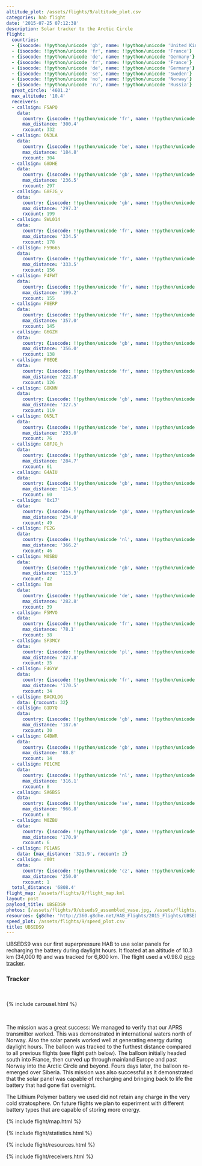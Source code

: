 ```yaml
---
altitude_plot: /assets/flights/9/altitude_plot.csv
categories: hab flight
date: '2015-07-25 07:12:38'
description: Solar tracker to the Arctic Circle
flight:
  countries:
  - {isocode: !!python/unicode 'gb', name: !!python/unicode 'United Kingdom'}
  - {isocode: !!python/unicode 'fr', name: !!python/unicode 'France'}
  - {isocode: !!python/unicode 'de', name: !!python/unicode 'Germany'}
  - {isocode: !!python/unicode 'fr', name: !!python/unicode 'France'}
  - {isocode: !!python/unicode 'de', name: !!python/unicode 'Germany'}
  - {isocode: !!python/unicode 'se', name: !!python/unicode 'Sweden'}
  - {isocode: !!python/unicode 'no', name: !!python/unicode 'Norway'}
  - {isocode: !!python/unicode 'ru', name: !!python/unicode 'Russia'}
  great_circle: '4601.2'
  max_altitude: '10.4'
  receivers:
  - callsign: F5APQ
    data:
      country: {isocode: !!python/unicode 'fr', name: !!python/unicode 'France'}
      max_distance: '300.4'
      rxcount: 332
  - callsign: ON3LA
    data:
      country: {isocode: !!python/unicode 'be', name: !!python/unicode 'Belgium'}
      max_distance: '184.8'
      rxcount: 304
  - callsign: G8DHE
    data:
      country: {isocode: !!python/unicode 'gb', name: !!python/unicode 'United Kingdom'}
      max_distance: '236.5'
      rxcount: 297
  - callsign: G8FJG_v
    data:
      country: {isocode: !!python/unicode 'gb', name: !!python/unicode 'United Kingdom'}
      max_distance: '297.3'
      rxcount: 199
  - callsign: SWL014
    data:
      country: {isocode: !!python/unicode 'fr', name: !!python/unicode 'France'}
      max_distance: '334.5'
      rxcount: 178
  - callsign: F59665
    data:
      country: {isocode: !!python/unicode 'fr', name: !!python/unicode 'France'}
      max_distance: '333.5'
      rxcount: 156
  - callsign: F4FWT
    data:
      country: {isocode: !!python/unicode 'fr', name: !!python/unicode 'France'}
      max_distance: '199.2'
      rxcount: 155
  - callsign: F0ERP
    data:
      country: {isocode: !!python/unicode 'fr', name: !!python/unicode 'France'}
      max_distance: '357.0'
      rxcount: 145
  - callsign: G6GZH
    data:
      country: {isocode: !!python/unicode 'gb', name: !!python/unicode 'United Kingdom'}
      max_distance: '356.0'
      rxcount: 138
  - callsign: F0EQE
    data:
      country: {isocode: !!python/unicode 'fr', name: !!python/unicode 'France'}
      max_distance: '222.8'
      rxcount: 126
  - callsign: G8KNN
    data:
      country: {isocode: !!python/unicode 'gb', name: !!python/unicode 'United Kingdom'}
      max_distance: '327.5'
      rxcount: 119
  - callsign: ON5LT
    data:
      country: {isocode: !!python/unicode 'be', name: !!python/unicode 'Belgium'}
      max_distance: '293.0'
      rxcount: 76
  - callsign: G8FJG_h
    data:
      country: {isocode: !!python/unicode 'gb', name: !!python/unicode 'United Kingdom'}
      max_distance: '284.7'
      rxcount: 61
  - callsign: G4AIU
    data:
      country: {isocode: !!python/unicode 'gb', name: !!python/unicode 'United Kingdom'}
      max_distance: '114.5'
      rxcount: 60
  - callsign: '0x17'
    data:
      country: {isocode: !!python/unicode 'gb', name: !!python/unicode 'United Kingdom'}
      max_distance: '234.0'
      rxcount: 49
  - callsign: PE2G
    data:
      country: {isocode: !!python/unicode 'nl', name: !!python/unicode 'Netherlands'}
      max_distance: '366.2'
      rxcount: 46
  - callsign: M0SBU
    data:
      country: {isocode: !!python/unicode 'gb', name: !!python/unicode 'United Kingdom'}
      max_distance: '113.3'
      rxcount: 42
  - callsign: Tom
    data:
      country: {isocode: !!python/unicode 'de', name: !!python/unicode 'Germany'}
      max_distance: '282.8'
      rxcount: 39
  - callsign: F5MVO
    data:
      country: {isocode: !!python/unicode 'fr', name: !!python/unicode 'France'}
      max_distance: '78.1'
      rxcount: 38
  - callsign: SP3MCY
    data:
      country: {isocode: !!python/unicode 'pl', name: !!python/unicode 'Poland'}
      max_distance: '327.8'
      rxcount: 35
  - callsign: F4GYW
    data:
      country: {isocode: !!python/unicode 'fr', name: !!python/unicode 'France'}
      max_distance: '170.5'
      rxcount: 34
  - callsign: BACKLOG
    data: {rxcount: 32}
  - callsign: G1DYQ
    data:
      country: {isocode: !!python/unicode 'gb', name: !!python/unicode 'United Kingdom'}
      max_distance: '187.6'
      rxcount: 30
  - callsign: G4BWR
    data:
      country: {isocode: !!python/unicode 'gb', name: !!python/unicode 'United Kingdom'}
      max_distance: '88.8'
      rxcount: 14
  - callsign: PE1CME
    data:
      country: {isocode: !!python/unicode 'nl', name: !!python/unicode 'Netherlands'}
      max_distance: '316.1'
      rxcount: 8
  - callsign: SA6BSS
    data:
      country: {isocode: !!python/unicode 'se', name: !!python/unicode 'Sweden'}
      max_distance: '966.8'
      rxcount: 8
  - callsign: M0ZBU
    data:
      country: {isocode: !!python/unicode 'gb', name: !!python/unicode 'United Kingdom'}
      max_distance: '170.9'
      rxcount: 6
  - callsign: PE1ANS
    data: {max_distance: '321.9', rxcount: 2}
  - callsign: r00t
    data:
      country: {isocode: !!python/unicode 'cz', name: !!python/unicode 'Czech Rep.'}
      max_distance: '250.0'
      rxcount: 1
  total_distance: '6808.4'
flight_map: /assets/flights/9/flight_map.kml
layout: post
payload_title: UBSEDS9
photos: [/assets/flights/9/ubseds9_assembled_vase.jpg, /assets/flights/9/ubseds9_pcb_early.jpg, /assets/flights/9/flight_map.png]
resources: {g8dhe: 'http://360.g8dhe.net/HAB_Flights/2015_Flights/UBSEDS9_20150725/index.php?ind=9'}
speed_plot: /assets/flights/9/speed_plot.csv
title: UBSEDS9
---
```


UBSEDS9 was our first superpressure HAB to use solar panels for recharging the battery during daylight hours. It floated at an altitude of 10.3 km (34,000 ft) and was tracked for 6,800 km. The flight used a v0.98.0 [pico tracker](/pico-tracker).

<!--more-->

### Tracker

<br/>

{% include carousel.html %}

<br/>

The mission was a great success: We managed to verify that our APRS transmitter worked. This was demonstrated in international waters north of Norway. Also the solar panels worked well at generating energy during daylight hours. The balloon was tracked to the furthest distance compared to all previous flights (see flight path below). The balloon initially headed south into France, then curved up through mainland Europe and past Norway into the Arctic Circle and beyond. Fours days later, the balloon re-emerged over Siberia. This mission was also successful as it demonstrated that the solar panel was capable of recharging and bringing back to life the battery that had gone flat overnight.

The Lithium Polymer battery we used did not retain any charge in the very cold stratosphere. On future flights we plan to experiment with different battery types that are capable of storing more energy.

{% include flight/map.html %}

{% include flight/statistics.html %}

{% include flight/resources.html %}

{% include flight/receivers.html %}
